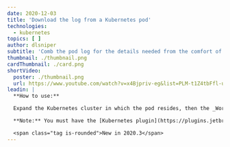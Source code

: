 ```yaml
---
date: 2020-12-03
title: 'Download the log from a Kubernetes pod'
technologies:
  - kubernetes
topics: [ ]
author: dlsniper
subtitle: 'Comb the pod log for the details needed from the comfort of your computer'
thumbnail: ./thumbnail.png
cardThumbnail: ./card.png
shortVideo:
  poster: ./thumbnail.png
  url: https://www.youtube.com/watch?v=x4Bjpriv-eg&list=PLM-t1Z4tbFfl-umlMg_ND7gW9rGjTDzKt&index=22
leadin: |
  **How to use:**

  Expand the Kubernetes cluster in which the pod resides, then the _Workloads | Pods_ section, select the pod that you need the log for, then right-click on the pod name and select _Download Log_.

  **Note:** You must have the [Kubernetes plugin](https://plugins.jetbrains.com/plugin/10485-kubernetes) provided by JetBrains installed for this action to work.

  <span class="tag is-rounded">New in 2020.3</span>
---
```


